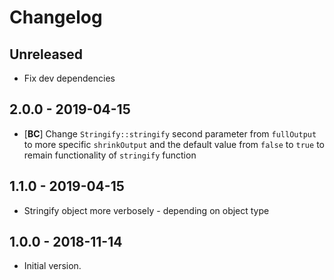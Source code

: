 # Changelog

<!--
Changelog rules:
- Follow Semantic Versioning (https://semver.org/) and Keep a Changelog principles (https://keepachangelog.com/).
- There should always be "Unreleased" section at the beginning for new changelog records.
- Changelog records should be written in present imperative and end with a dot (eg. "- Improve some feature.").
-->

## Unreleased
- Fix dev dependencies

## 2.0.0 - 2019-04-15
- [**BC**] Change `Stringify::stringify` second parameter from `fullOutput` to more specific `shrinkOutput` and the default value from `false` to `true` to remain functionality of `stringify` function

## 1.1.0 - 2019-04-15
- Stringify object more verbosely - depending on object type

## 1.0.0 - 2018-11-14
- Initial version.
